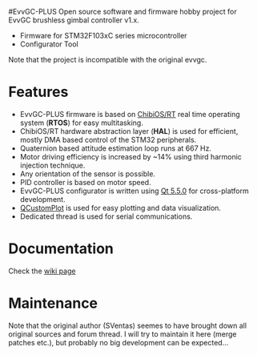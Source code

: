 #EvvGC-PLUS
Open source software and firmware hobby project for EvvGC brushless gimbal controller v1.x.

  * Firmware for STM32F103xC series microcontroller
  * Configurator Tool

Note that the project is incompatible with the original evvgc.


Features
========

* EvvGC-PLUS firmware is based on [ChibiOS/RT](http://chibios.org "ChibiOS Homepage") real time operating system (**RTOS**) for easy multitasking.
* ChibiOS/RT hardware abstraction layer (**HAL**) is used for efficient, mostly DMA based control of the STM32 peripherals.
* Quaternion based attitude estimation loop runs at 667 Hz.
* Motor driving efficiency is increased by ~14% using third harmonic injection technique.
* Any orientation of the sensor is possible.
* PID controller is based on motor speed.
* EvvGC-PLUS configurator is written using [Qt 5.5.0](http://www.qt.io "Qt Homepage") for cross-platform development.
* [QCustomPlot](http://www.qcustomplot.com "QCustomPlot Homepage") is used for easy plotting and data visualization.
* Dedicated thread is used for serial communications.


Documentation
=============
Check the [wiki page](https://github.com/andree182/EvvGC-PLUS/wiki)


Maintenance
===========

Note that the original author (SVentas) seemes to have brought down all original sources and forum thread. I will try to maintain it here (merge patches etc.), but probably no big development can be expected...
